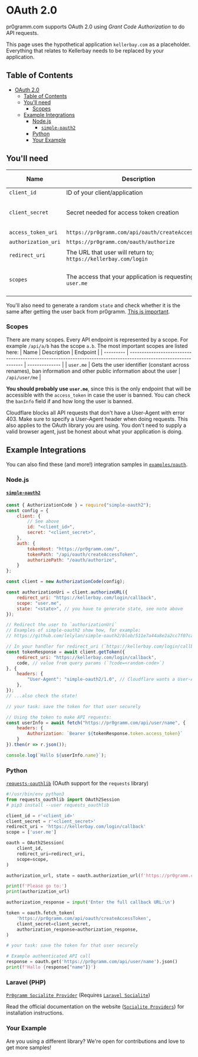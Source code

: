 # OAuth 2.0
pr0gramm.com supports OAuth 2.0 using *Grant Code Authorization* to do API requests.

This page uses the hypothetical application `kellerbay.com` as a placeholder.
Everything that relates to Kellerbay needs to be replaced by your application.

## Table of Contents
- [OAuth 2.0](#oauth-20)
	- [Table of Contents](#table-of-contents)
	- [You'll need](#youll-need)
		- [Scopes](#scopes)
	- [Example Integrations](#example-integrations)
		- [Node.js](#nodejs)
			- [`simple-oauth2`](#simple-oauth2)
		- [Python](#python)
		- [Your Example](#your-example)

## You'll need
| Name                | Description                                                     | Where to get                                      | Secret? | Format        | Remarks |
| ------------------- | --------------------------------------------------------------- | ------------------------------------------------- | ------- | ------------- | ------- |
| `client_id`         | ID of your client/application                                   | [/contact](https://pr0gramm.com/contact) | No      | `^\d+$`       |         |
| `client_secret`     | Secret needed for access token creation                         | Comes along with `client_id`                      | Yes!    | `^[0-9a-f]+$` |         |
| `access_token_uri`  | `https://pr0gramm.com/api/oauth/createAccessToken`              | <--                                               | No      | URL           |         |
| `authorization_uri` | `https://pr0gramm.com/oauth/authorize`                          | <--                                               | No      | URL           |         |
| `redirect_uri`      | The URL that user will return to; `https://kellerbay.com/login` | Your choice                                       | No      | URL           |         |
| `scopes`            | The access that your application is requesting; e.g. `user.me`  | Your choice, see below                            | No      |               |         |


You'll also need to generate a random `state` and check whether it is the same after getting the user back from pr0gramm. [This is important](https://stackoverflow.com/questions/26132066).

### Scopes
There are many scopes. Every API endpoint is represented by a scope. For example `/api/a/b` has the scope `a.b`. The most important scopes are listed here:
| Name      | Description                                                                                                     | Endpoint       |
| --------- | --------------------------------------------------------------------------------------------------------------- | -------------- |
| `user.me` | Gets the user identifier (constant across renames), ban information and other public information about the user | `/api/user/me` |

**You should probably use `user.me`**, since this is the only endpoint that will be accessible with the `access_token` in case the user is banned.
You can check the `banInfo` field if and how long the user is banned.

Cloudflare blocks all API requests that don't have a User-Agent with error 403. Make sure to specify a User-Agent header when doing requests. This also applies to the OAuth library you are using.
You don't need to supply a valid browser agent, just be honest about what your application is doing.

## Example Integrations
You can also find these (and more!) integration samples in [`examples/oauth`](examples/oauth).
### Node.js

#### [`simple-oauth2`](https://www.npmjs.com/package/simple-oauth2)
```js
const { AuthorizationCode } = require("simple-oauth2");
const config = {
	client: {
		// See above
		id: "<client_id>",
		secret: "<client_secret>",
	},
	auth: {
		tokenHost: "https://pr0gramm.com/",
		tokenPath: "/api/oauth/createAccessToken",
		authorizePath: "/oauth/authorize",
	}
};

const client = new AuthorizationCode(config);

const authorizationUri = client.authorizeURL({
	redirect_uri: "https://kellerbay.com/login/callback",
	scope: "user.me",
	state: "<state>", // you have to generate state, see note above
});

// Redirect the user to `authorizationUri`
// Examples of simple-oauth2 show how, for example:
// https://github.com/lelylan/simple-oauth2/blob/511e7a44a8e2a2cc7f07ca435e0130d0e3a401c2/example/github.js

// In your handler for redirect_uri (`https://kellerbay.com/login/callback?code=<random-code>`):
const tokenResponse = await client.getToken({
	redirect_uri: "https://kellerbay.com/login/callback",
	code, // value from query params (`?code=<random-code>`)
}, {
	headers: {
		"User-Agent": "simple-oauth2/1.0", // Cloudflare wants a User-Agent, otherwise they will block this request with 403
	},
});
// ...also check the state!

// your task: save the token for that user securely

// Using the token to make API requests:
const userInfo = await fetch("https://pr0gramm.com/api/user/name", {
	headers: {
		Authorization: `Bearer ${tokenResponse.token.access_token}`
	}
}).then(r => r.json());

console.log(`Hallo ${userInfo.name}`);
```

### Python
[`requests-oauthlib`](https://github.com/requests/requests-oauthlib) (OAuth support for the `requests` library)
```py
#!/usr/bin/env python3
from requests_oauthlib import OAuth2Session
# pip3 install --user requests_oauthlib

client_id = r'<client_id>'
client_secret = r'<client_secret>'
redirect_uri = 'https://kellerbay.com/login/callback'
scope = ['user.me']

oauth = OAuth2Session(
	client_id,
	redirect_uri=redirect_uri,
	scope=scope,
)

authorization_url, state = oauth.authorization_url(f'https://pr0gramm.com/oauth/authorize')

print(f'Please go to:')
print(authorization_url)

authorization_response = input('Enter the full callback URL:\n')

token = oauth.fetch_token(
	'https://pr0gramm.com/api/oauth/createAccessToken',
	client_secret=client_secret,
	authorization_response=authorization_response,
)

# your task: save the token for that user securely

# Example authenticated API call
response = oauth.get('https://pr0gramm.com/api/user/name').json()
print(f'Hallo {response["name"]}')
```

### Laravel (PHP)

[`Pr0gramm Socialite Provider`](https://github.com/SocialiteProviders/Providers/tree/master/src/Pr0gramm) (Requires [`Laravel Socialite`](https://laravel.com/docs/9.x/socialite))

Read the official documentation on the website ([`Socialite Providers`](https://socialiteproviders.com/Pr0gramm/)) for installation instructions.

### Your Example
Are you using a different library? We're open for contributions and love to get more samples!
